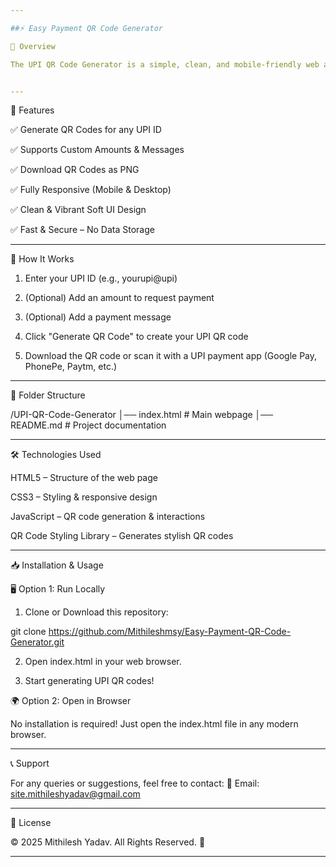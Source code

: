 ```yaml
---

##⚡ Easy Payment QR Code Generator

📌 Overview

The UPI QR Code Generator is a simple, clean, and mobile-friendly web application that allows users to generate UPI payment QR codes with ease. Users can enter their UPI ID, an optional amount, and a payment message, and instantly generate a downloadable QR code that can be scanned by any UPI-supported payment app.


---
```


🎨 Features

✅ Generate QR Codes for any UPI ID

✅ Supports Custom Amounts & Messages

✅ Download QR Codes as PNG

✅ Fully Responsive (Mobile & Desktop)

✅ Clean & Vibrant Soft UI Design

✅ Fast & Secure – No Data Storage



---

🚀 How It Works

1. Enter your UPI ID (e.g., yourupi@upi)


2. (Optional) Add an amount to request payment


3. (Optional) Add a payment message


4. Click "Generate QR Code" to create your UPI QR code


5. Download the QR code or scan it with a UPI payment app (Google Pay, PhonePe, Paytm, etc.)




---

📂 Folder Structure

/UPI-QR-Code-Generator
│── index.html       # Main webpage
│── README.md        # Project documentation


---

🛠️ Technologies Used

HTML5 – Structure of the web page

CSS3 – Styling & responsive design

JavaScript – QR code generation & interactions

QR Code Styling Library – Generates stylish QR codes



---

📥 Installation & Usage

🖥️ Option 1: Run Locally

1. Clone or Download this repository:

git clone https://github.com/Mithileshmsy/Easy-Payment-QR-Code-Generator.git


2. Open index.html in your web browser.


3. Start generating UPI QR codes!



🌍 Option 2: Open in Browser

No installation is required! Just open the index.html file in any modern browser.


---

📞 Support

For any queries or suggestions, feel free to contact:
📧 Email: site.mithileshyadav@gmail.com


---

🔖 License

© 2025 Mithilesh Yadav. All Rights Reserved. 🚀


---
